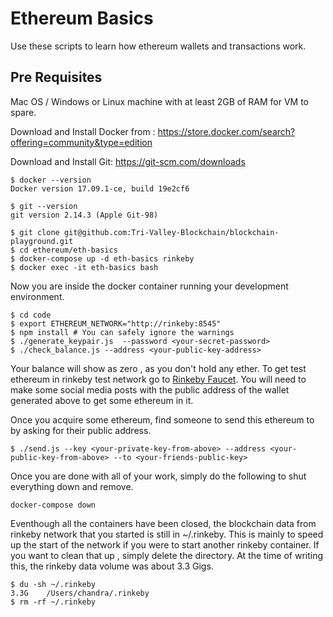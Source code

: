 # Ethereum Basics

Use these scripts to learn how ethereum wallets and transactions work.

## Pre Requisites

Mac OS / Windows or Linux machine with at least 2GB of RAM for VM to spare.

Download and Install Docker from : https://store.docker.com/search?offering=community&type=edition

Download and Install Git: https://git-scm.com/downloads

~~~shell
$ docker --version
Docker version 17.09.1-ce, build 19e2cf6

$ git --version
git version 2.14.3 (Apple Git-98)
~~~

```shell
$ git clone git@github.com:Tri-Valley-Blockchain/blockchain-playground.git
$ cd ethereum/eth-basics
$ docker-compose up -d eth-basics rinkeby
$ docker exec -it eth-basics bash
```

Now you are inside the docker container running your development environment. 

```shell
$ cd code
$ export ETHEREUM_NETWORK="http://rinkeby:8545"
$ npm install # You can safely ignore the warnings
$ ./generate_keypair.js  --password <your-secret-password>
$ ./check_balance.js --address <your-public-key-address>
```

Your balance will show as zero , as you don't hold any ether. To get test ethereum in rinkeby test network go to [Rinkeby Faucet](https://www.rinkeby.io/#faucet). You will need to make some social media posts with the public address of the wallet generated above to get some ethereum in it.

Once you acquire some ethereum, find someone to send this ethereum to by asking for their public address. 

```shell
$ ./send.js --key <your-private-key-from-above> --address <your-public-key-from-above> --to <your-friends-public-key>
```

Once you are done with all of your work, simply do the following to shut everything down and remove.

```shell
docker-compose down
```

Eventhough all the containers have been closed, the blockchain data from rinkeby network that you started is still in ~/.rinkeby. This is mainly to speed up the start of the network if you were to start another rinkeby container. If you want to clean that up , simply delete the directory. At the time of writing this, the rinkeby data volume was about 3.3 Gigs.

```shell
$ du -sh ~/.rinkeby
3.3G	/Users/chandra/.rinkeby
$ rm -rf ~/.rinkeby
```
